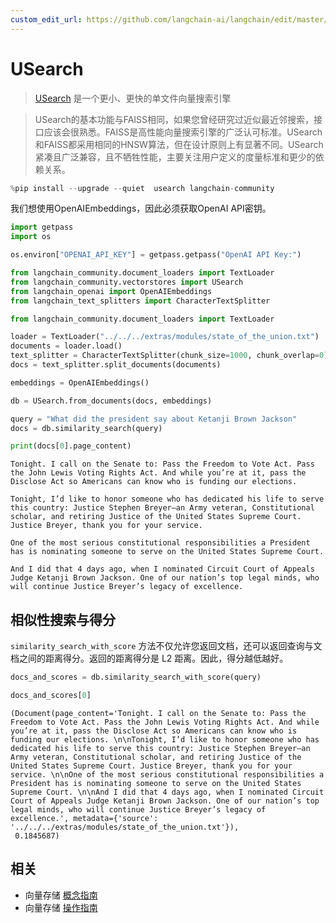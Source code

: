 ```yaml
---
custom_edit_url: https://github.com/langchain-ai/langchain/edit/master/docs/docs/integrations/vectorstores/usearch.ipynb
---
```


# USearch
>[USearch](https://unum-cloud.github.io/usearch/) 是一个更小、更快的单文件向量搜索引擎

>USearch的基本功能与FAISS相同，如果您曾经研究过近似最近邻搜索，接口应该会很熟悉。FAISS是高性能向量搜索引擎的广泛认可标准。USearch和FAISS都采用相同的HNSW算法，但在设计原则上有显著不同。USearch紧凑且广泛兼容，且不牺牲性能，主要关注用户定义的度量标准和更少的依赖关系。

```python
%pip install --upgrade --quiet  usearch langchain-community
```

我们想使用OpenAIEmbeddings，因此必须获取OpenAI API密钥。 

```python
import getpass
import os

os.environ["OPENAI_API_KEY"] = getpass.getpass("OpenAI API Key:")
```

```python
from langchain_community.document_loaders import TextLoader
from langchain_community.vectorstores import USearch
from langchain_openai import OpenAIEmbeddings
from langchain_text_splitters import CharacterTextSplitter
```

```python
from langchain_community.document_loaders import TextLoader

loader = TextLoader("../../../extras/modules/state_of_the_union.txt")
documents = loader.load()
text_splitter = CharacterTextSplitter(chunk_size=1000, chunk_overlap=0)
docs = text_splitter.split_documents(documents)

embeddings = OpenAIEmbeddings()
```

```python
db = USearch.from_documents(docs, embeddings)

query = "What did the president say about Ketanji Brown Jackson"
docs = db.similarity_search(query)
```

```python
print(docs[0].page_content)
```
```output
Tonight. I call on the Senate to: Pass the Freedom to Vote Act. Pass the John Lewis Voting Rights Act. And while you’re at it, pass the Disclose Act so Americans can know who is funding our elections. 

Tonight, I’d like to honor someone who has dedicated his life to serve this country: Justice Stephen Breyer—an Army veteran, Constitutional scholar, and retiring Justice of the United States Supreme Court. Justice Breyer, thank you for your service. 

One of the most serious constitutional responsibilities a President has is nominating someone to serve on the United States Supreme Court. 

And I did that 4 days ago, when I nominated Circuit Court of Appeals Judge Ketanji Brown Jackson. One of our nation’s top legal minds, who will continue Justice Breyer’s legacy of excellence.
```

## 相似性搜索与得分
`similarity_search_with_score` 方法不仅允许您返回文档，还可以返回查询与文档之间的距离得分。返回的距离得分是 L2 距离。因此，得分越低越好。

```python
docs_and_scores = db.similarity_search_with_score(query)
```

```python
docs_and_scores[0]
```

```output
(Document(page_content='Tonight. I call on the Senate to: Pass the Freedom to Vote Act. Pass the John Lewis Voting Rights Act. And while you’re at it, pass the Disclose Act so Americans can know who is funding our elections. \n\nTonight, I’d like to honor someone who has dedicated his life to serve this country: Justice Stephen Breyer—an Army veteran, Constitutional scholar, and retiring Justice of the United States Supreme Court. Justice Breyer, thank you for your service. \n\nOne of the most serious constitutional responsibilities a President has is nominating someone to serve on the United States Supreme Court. \n\nAnd I did that 4 days ago, when I nominated Circuit Court of Appeals Judge Ketanji Brown Jackson. One of our nation’s top legal minds, who will continue Justice Breyer’s legacy of excellence.', metadata={'source': '../../../extras/modules/state_of_the_union.txt'}),
 0.1845687)
```

## 相关

- 向量存储 [概念指南](/docs/concepts/#vector-stores)
- 向量存储 [操作指南](/docs/how_to/#vector-stores)